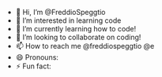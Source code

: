- 👋 Hi, I’m @FreddioSpeggtio
- 👀 I’m interested in learning code
- 🌱 I’m currently learning how to code!
- 💞️ I’m looking to collaborate on coding!
- 📫 How to reach me @freddiospeggtio @e
- 😄 Pronouns: 
- ⚡ Fun fact: 

<!---
FreddioSpeggtio/FreddioSpeggtio is a ✨ special ✨ repository because its `README.md` (this file) appears on your GitHub profile.
You can click the Preview link to take a look at your changes.
--->
